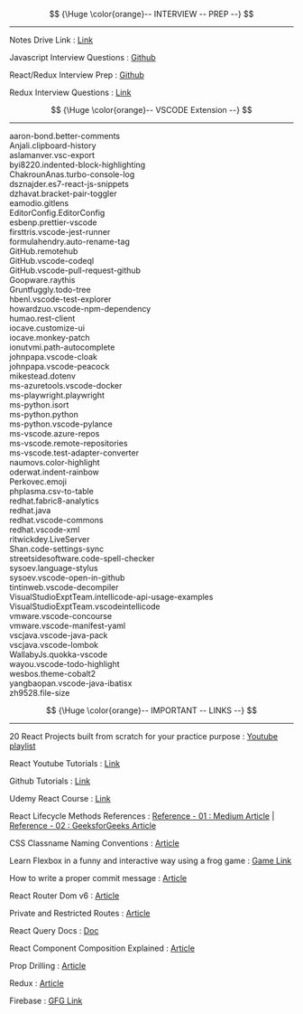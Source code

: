 $$
{\Huge \color{orange}-- INTERVIEW -- PREP --}
$$

<hr/>

Notes Drive Link : [Link](https://drive.google.com/drive/folders/1vwIFrWl36GJKIt6K1XWpGt9TYO2wdpuu?usp=sharing)

Javascript Interview Questions : [Github](https://github.com/sudheerj/javascript-interview-questions)

React/Redux Interview Prep : [Github](https://github.com/sudheerj/reactjs-interview-questions)

Redux Interview Questions : [Link](https://www.interviewbit.com/redux-interview-questions/#redux-mcq-questions)

$$
{\Huge \color{orange}-- VSCODE Extension --}
$$

<hr/>

aaron-bond.better-comments <br/>
Anjali.clipboard-history <br/>
aslamanver.vsc-export <br/>
byi8220.indented-block-highlighting <br/>
ChakrounAnas.turbo-console-log <br/>
dsznajder.es7-react-js-snippets <br/>
dzhavat.bracket-pair-toggler <br/>
eamodio.gitlens <br/>
EditorConfig.EditorConfig <br/>
esbenp.prettier-vscode <br/>
firsttris.vscode-jest-runner <br/>
formulahendry.auto-rename-tag <br/>
GitHub.remotehub <br/>
GitHub.vscode-codeql <br/>
GitHub.vscode-pull-request-github <br/>
Goopware.raythis <br/>
Gruntfuggly.todo-tree <br/>
hbenl.vscode-test-explorer <br/>
howardzuo.vscode-npm-dependency <br/>
humao.rest-client <br/>
iocave.customize-ui <br/>
iocave.monkey-patch <br/>
ionutvmi.path-autocomplete <br/>
johnpapa.vscode-cloak <br/>
johnpapa.vscode-peacock <br/>
mikestead.dotenv <br/>
ms-azuretools.vscode-docker <br/>
ms-playwright.playwright <br/>
ms-python.isort <br/>
ms-python.python <br/>
ms-python.vscode-pylance <br/>
ms-vscode.azure-repos <br/>
ms-vscode.remote-repositories <br/>
ms-vscode.test-adapter-converter <br/>
naumovs.color-highlight <br/>
oderwat.indent-rainbow <br/>
Perkovec.emoji <br/>
phplasma.csv-to-table <br/>
redhat.fabric8-analytics <br/>
redhat.java <br/>
redhat.vscode-commons <br/>
redhat.vscode-xml <br/>
ritwickdey.LiveServer <br/>
Shan.code-settings-sync <br/>
streetsidesoftware.code-spell-checker <br/>
sysoev.language-stylus <br/>
sysoev.vscode-open-in-github <br/>
tintinweb.vscode-decompiler <br/>
VisualStudioExptTeam.intellicode-api-usage-examples <br/>
VisualStudioExptTeam.vscodeintellicode <br/>
vmware.vscode-concourse <br/>
vmware.vscode-manifest-yaml <br/>
vscjava.vscode-java-pack <br/>
vscjava.vscode-lombok <br/>
WallabyJs.quokka-vscode <br/>
wayou.vscode-todo-highlight <br/>
wesbos.theme-cobalt2 <br/>
yangbaopan.vscode-java-ibatisx <br/>
zh9528.file-size <br/>

$$
{\Huge \color{orange}-- IMPORTANT -- LINKS --}
$$

<hr/>

20 React Projects built from scratch for your practice purpose : [Youtube playlist](https://www.youtube.com/playlist?list=PL-J2q3Ga50oMQa1JdSJxYoZELwOJAXExP)

React Youtube Tutorials : [Link](https://www.youtube.com/playlist?list=PLC3y8-rFHvwgg3vaYJgHGnModB54rxOk3)

Github Tutorials : [Link](https://www.youtube.com/playlist?list=PLu0W_9lII9agwhy658ZPA0MTStKUJTWPi)

Udemy React Course : [Link](https://www.udemy.com/course/react-the-complete-guide-incl-redux/)

React Lifecycle Methods References : [Reference - 01 : Medium Article](https://medium.com/how-to-react/react-life-cycle-methods-with-examples-2bdb7465332b) | [Reference - 02 : GeeksforGeeks Article](https://www.geeksforgeeks.org/reactjs-lifecycle-components/)

CSS Classname Naming Conventions : [Article](https://getbem.com/naming/)

Learn Flexbox in a funny and interactive way using a frog game : [Game Link](https://flexboxfroggy.com/)

How to write a proper commit message : [Article](https://chiamakaikeanyi.dev/how-to-write-good-git-commit-messages/)

React Router Dom v6 : [Article](https://blog.webdevsimplified.com/2022-07/react-router/)

Private and Restricted Routes : [Article](https://www.robinwieruch.de/react-router-private-routes/)

React Query Docs : [Doc](https://tanstack.com/query/v4/docs/react/reference/useQuery)

React Component Composition Explained : [Article](https://felixgerschau.com/react-component-composition/)

Prop Drilling : [Article](https://kentcdodds.com/blog/prop-drilling)

Redux : [Article](https://blog.logrocket.com/understanding-redux-tutorial-examples/)

Firebase : [GFG Link](https://www.geeksforgeeks.org/how-to-use-firestore-database-in-reactjs/)
